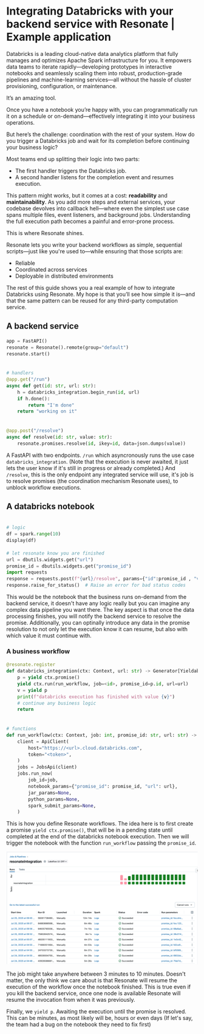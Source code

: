# Integrating Databricks with your backend service with Resonate | Example application

Databricks is a leading cloud-native data analytics platform that fully manages and optimizes Apache Spark infrastructure for you. It empowers data teams to iterate rapidly—developing prototypes in interactive notebooks and seamlessly scaling them into robust, production-grade pipelines and machine-learning services—all without the hassle of cluster provisioning, configuration, or maintenance.

It’s an amazing tool.

Once you have a notebook you’re happy with, you can programmatically run it on a schedule or on-demand—effectively integrating it into your business operations.

But here’s the challenge: coordination with the rest of your system.
How do you trigger a Databricks job and wait for its completion before continuing your business logic?

Most teams end up splitting their logic into two parts:
- The first handler triggers the Databricks job.
- A second handler listens for the completion event and resumes execution.

This pattern might works, but it comes at a cost: **readability** and **maintainability**.
As you add more steps and external services, your codebase devolves into callback hell—where even the simplest use case spans multiple files, event listeners, and background jobs. Understanding the full execution path becomes a painful and error-prone process.

This is where Resonate shines.

Resonate lets you write your backend workflows as simple, sequential scripts—just like you're used to—while ensuring that those scripts are:

- Reliable
- Coordinated across services
- Deployable in distributed environments

The rest of this guide shows you a real example of how to integrate Databricks using Resonate. My hope is that you’ll see how simple it is—and that the same pattern can be reused for any third-party computation service.

## A backend service

```python
app = FastAPI()
resonate = Resonate().remote(group="default")
resonate.start()


# handlers
@app.get("/run")
async def get(id: str, url: str):
    h = databricks_integration.begin_run(id, url)
    if h.done():
        return "I'm done"
    return "working on it"


@app.post("/resolve")
async def resolve(id: str, value: str):
    resonate.promises.resolve(id, ikey=id, data=json.dumps(value))
```

A FastAPI with two endpoints. `/run` which asyncronously runs the use case `databricks_integration`. (Note that the execution is never awaited, it just lets the user know if it's still in progress or already completed.) And `/resolve`, this is the only endpoint any integrated service will use, it's job is to resolve promises (the coordination mechanism Resonate uses), to unblock workflow executions.

## A databricks notebook
```python

# logic
df = spark.range(10)
display(df)

# let resonate know you are finished
url = dbutils.widgets.get("url")
promise_id = dbutils.widgets.get("promise_id")
import requests
response = requests.post(f"{url}/resolve", params={"id":promise_id , "value":"hello world"})
response.raise_for_status()  # Raise an error for bad status codes
```

This would be the notebook that the business runs on-demand from the backend service, it doesn't have any logic really but you can imagine any complex data pipeline you want there. The key aspect is that once the data processing finishes, you will notify the backend service to resolve the promise. Additionally, you can optinally introduce any data in the promise resolution to not only let the execution know it can resume, but also with which value it must continue with.

### A business workflow
```python
@resonate.register
def databricks_integration(ctx: Context, url: str) -> Generator[Yieldable, Any, None]:
    p = yield ctx.promise()
    yield ctx.run(run_workflow, job=<id>, promise_id=p.id, url=url)
    v = yield p
    print(f"databricks execution has finished with value {v}")
    # continue any business logic
    return


# functions
def run_workflow(ctx: Context, job: int, promise_id: str, url: str) -> None:
    client = ApiClient(
        host="https://<url>.cloud.databricks.com",
        token="<token>",
    )
    jobs = JobsApi(client)
    jobs.run_now(
        job_id=job,
        notebook_params={"promise_id": promise_id, "url": url},
        jar_params=None,
        python_params=None,
        spark_submit_params=None,
    )
```

This is how you define Resonate workflows. The idea here is to first create a promise `yield ctx.promise()`, that will be in a pending state until completed at the end of the databricks notebook execution. Then we will trigger the notebook with the function `run_workflow` passing the `promise_id`.

![Jobs](./assets/jobs.png)

The job might take anywhere between 3 minutes to 10 minutes. Doesn't matter, the only think we care about is that Resonate will resume the execution of the workflow once the notebook finished. This is true even if you kill the backend service, once one node is available Resonate will resume the invocation from when it was previously.

Finally, we `yield p`. Awaiting the execution until the promise is resolved. This can be minutes, as most likely will be, hours or even days (If let's say, the team had a bug on the notebook they need to fix first)
